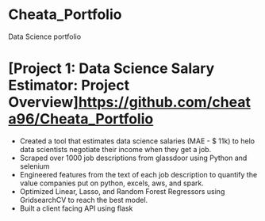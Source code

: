 # Cheata_Portfolio
Data Science portfolio

# [Project 1: Data Science Salary Estimator: Project Overview]https://github.com/cheata96/Cheata_Portfolio
* Created a tool that estimates data science salaries (MAE - $ 11k) to helo data scientists negotiate their income when they get a job.
* Scraped over 1000 job descriptions from glassdoor using Python and selenium
* Engineered features from the text of each job description to quantify the value companies put on python, excels, aws, and spark.
* Optimized Linear, Lasso, and Random Forest Regressors using GridsearchCV to reach the best model.
* Built a client facing API using flask
